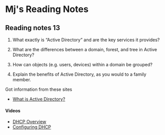 # Mj's Reading Notes 

## Reading notes 13


1. What exactly is “Active Directory” and are the key services it provides?

2. What are the differences between a domain, forest, and tree in Active Directory?

3. How can objects (e.g. users, devices) within a domain be grouped?

4. Explain the benefits of Active Directory, as you would to a family member.


Got information from these sites 
- [What is Active Directory?](https://www.cyberark.com/what-is/active-directory/)
#### Videos
- [DHCP Overview](https://www.professormesser.com/network-plus/n10-008/n10-008-video/dhcp-overview-n10-008/)
- [Configuring DHCP](https://www.professormesser.com/network-plus/n10-008/n10-008-video/configuring-dhcp-n10-008/)